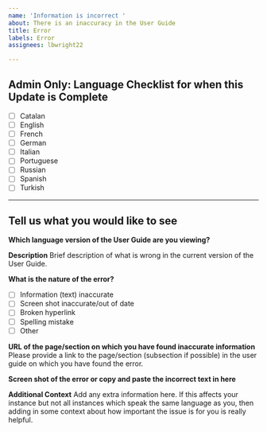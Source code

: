```yaml
---
name: 'Information is incorrect '
about: There is an inaccuracy in the User Guide
title: Error
labels: Error
assignees: lbwright22

---
```


## Admin Only: Language Checklist for when this Update is Complete
- [ ] Catalan
- [ ] English
- [ ] French
- [ ] German
- [ ] Italian
- [ ] Portuguese
- [ ] Russian
- [ ] Spanish
- [ ] Turkish

----------------------------------------------------------------------------------------------------------------
## Tell us what you would like to see


**Which language version of the User Guide are you viewing?**


**Description**
Brief description of what is wrong in the current version of the User Guide. 

**What is the nature of the error?**
- [ ] Information (text) inaccurate
- [ ] Screen shot inaccurate/out of date
- [ ] Broken hyperlink
- [ ] Spelling mistake
- [ ] Other

**URL of the page/section on which you have found inaccurate information**
Please provide a link to the page/section (subsection if possible) in the user guide on which you have found the error.

**Screen shot of the error or copy and paste the incorrect text in here**


**Additional Context**
Add any extra information here. If this affects your instance but not all instances which speak the same language as you, then adding in some context about how important the issue is for you is really helpful.
